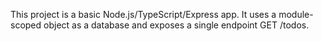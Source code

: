 <!-- Use this file to provide workspace-specific custom instructions to Copilot. For more details, visit https://code.visualstudio.com/docs/copilot/copilot-customization#_use-a-githubcopilotinstructionsmd-file -->

This project is a basic Node.js/TypeScript/Express app. It uses a module-scoped object as a database and exposes a single endpoint GET /todos.

